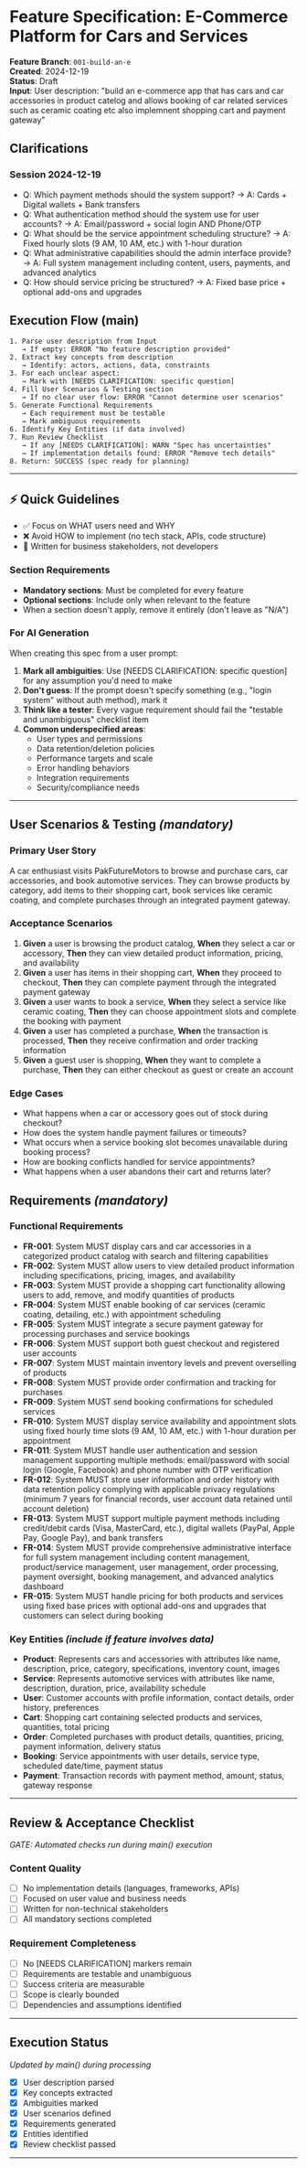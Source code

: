 # Feature Specification: E-Commerce Platform for Cars and Services

**Feature Branch**: `001-build-an-e`  
**Created**: 2024-12-19  
**Status**: Draft  
**Input**: User description: "build an e-commerce app that has cars and car accessories in product catelog and allows booking of car related services such as ceramic coating etc also implemnent shopping cart and payment gateway"

## Clarifications

### Session 2024-12-19
- Q: Which payment methods should the system support? → A: Cards + Digital wallets + Bank transfers
- Q: What authentication method should the system use for user accounts? → A: Email/password + social login AND Phone/OTP
- Q: What should be the service appointment scheduling structure? → A: Fixed hourly slots (9 AM, 10 AM, etc.) with 1-hour duration
- Q: What administrative capabilities should the admin interface provide? → A: Full system management including content, users, payments, and advanced analytics
- Q: How should service pricing be structured? → A: Fixed base price + optional add-ons and upgrades

## Execution Flow (main)
```
1. Parse user description from Input
   → If empty: ERROR "No feature description provided"
2. Extract key concepts from description
   → Identify: actors, actions, data, constraints
3. For each unclear aspect:
   → Mark with [NEEDS CLARIFICATION: specific question]
4. Fill User Scenarios & Testing section
   → If no clear user flow: ERROR "Cannot determine user scenarios"
5. Generate Functional Requirements
   → Each requirement must be testable
   → Mark ambiguous requirements
6. Identify Key Entities (if data involved)
7. Run Review Checklist
   → If any [NEEDS CLARIFICATION]: WARN "Spec has uncertainties"
   → If implementation details found: ERROR "Remove tech details"
8. Return: SUCCESS (spec ready for planning)
```

---

## ⚡ Quick Guidelines
- ✅ Focus on WHAT users need and WHY
- ❌ Avoid HOW to implement (no tech stack, APIs, code structure)
- 👥 Written for business stakeholders, not developers

### Section Requirements
- **Mandatory sections**: Must be completed for every feature
- **Optional sections**: Include only when relevant to the feature
- When a section doesn't apply, remove it entirely (don't leave as "N/A")

### For AI Generation
When creating this spec from a user prompt:
1. **Mark all ambiguities**: Use [NEEDS CLARIFICATION: specific question] for any assumption you'd need to make
2. **Don't guess**: If the prompt doesn't specify something (e.g., "login system" without auth method), mark it
3. **Think like a tester**: Every vague requirement should fail the "testable and unambiguous" checklist item
4. **Common underspecified areas**:
   - User types and permissions
   - Data retention/deletion policies  
   - Performance targets and scale
   - Error handling behaviors
   - Integration requirements
   - Security/compliance needs

---

## User Scenarios & Testing *(mandatory)*

### Primary User Story
A car enthusiast visits PakFutureMotors to browse and purchase cars, car accessories, and book automotive services. They can browse products by category, add items to their shopping cart, book services like ceramic coating, and complete purchases through an integrated payment gateway.

### Acceptance Scenarios
1. **Given** a user is browsing the product catalog, **When** they select a car or accessory, **Then** they can view detailed product information, pricing, and availability
2. **Given** a user has items in their shopping cart, **When** they proceed to checkout, **Then** they can complete payment through the integrated payment gateway
3. **Given** a user wants to book a service, **When** they select a service like ceramic coating, **Then** they can choose appointment slots and complete the booking with payment
4. **Given** a user has completed a purchase, **When** the transaction is processed, **Then** they receive confirmation and order tracking information
5. **Given** a guest user is shopping, **When** they want to complete a purchase, **Then** they can either checkout as guest or create an account

### Edge Cases
- What happens when a car or accessory goes out of stock during checkout?
- How does the system handle payment failures or timeouts?
- What occurs when a service booking slot becomes unavailable during booking process?
- How are booking conflicts handled for service appointments?
- What happens when a user abandons their cart and returns later?

## Requirements *(mandatory)*

### Functional Requirements
- **FR-001**: System MUST display cars and car accessories in a categorized product catalog with search and filtering capabilities
- **FR-002**: System MUST allow users to view detailed product information including specifications, pricing, images, and availability
- **FR-003**: System MUST provide a shopping cart functionality allowing users to add, remove, and modify quantities of products
- **FR-004**: System MUST enable booking of car services (ceramic coating, detailing, etc.) with appointment scheduling
- **FR-005**: System MUST integrate a secure payment gateway for processing purchases and service bookings
- **FR-006**: System MUST support both guest checkout and registered user accounts
- **FR-007**: System MUST maintain inventory levels and prevent overselling of products
- **FR-008**: System MUST provide order confirmation and tracking for purchases
- **FR-009**: System MUST send booking confirmations for scheduled services
- **FR-010**: System MUST display service availability and appointment slots using fixed hourly time slots (9 AM, 10 AM, etc.) with 1-hour duration per appointment
- **FR-011**: System MUST handle user authentication and session management supporting multiple methods: email/password with social login (Google, Facebook) and phone number with OTP verification
- **FR-012**: System MUST store user information and order history with data retention policy complying with applicable privacy regulations (minimum 7 years for financial records, user account data retained until account deletion)
- **FR-013**: System MUST support multiple payment methods including credit/debit cards (Visa, MasterCard, etc.), digital wallets (PayPal, Apple Pay, Google Pay), and bank transfers
- **FR-014**: System MUST provide comprehensive administrative interface for full system management including content management, product/service management, user management, order processing, payment oversight, booking management, and advanced analytics dashboard
- **FR-015**: System MUST handle pricing for both products and services using fixed base prices with optional add-ons and upgrades that customers can select during booking

### Key Entities *(include if feature involves data)*
- **Product**: Represents cars and accessories with attributes like name, description, price, category, specifications, inventory count, images
- **Service**: Represents automotive services with attributes like name, description, duration, price, availability schedule
- **User**: Customer accounts with profile information, contact details, order history, preferences
- **Cart**: Shopping cart containing selected products and services, quantities, total pricing
- **Order**: Completed purchases with product details, quantities, pricing, payment information, delivery status
- **Booking**: Service appointments with user details, service type, scheduled date/time, payment status
- **Payment**: Transaction records with payment method, amount, status, gateway response

---

## Review & Acceptance Checklist
*GATE: Automated checks run during main() execution*

### Content Quality
- [ ] No implementation details (languages, frameworks, APIs)
- [ ] Focused on user value and business needs
- [ ] Written for non-technical stakeholders
- [ ] All mandatory sections completed

### Requirement Completeness
- [ ] No [NEEDS CLARIFICATION] markers remain
- [ ] Requirements are testable and unambiguous  
- [ ] Success criteria are measurable
- [ ] Scope is clearly bounded
- [ ] Dependencies and assumptions identified

---

## Execution Status
*Updated by main() during processing*

- [x] User description parsed
- [x] Key concepts extracted
- [x] Ambiguities marked
- [x] User scenarios defined
- [x] Requirements generated
- [x] Entities identified
- [x] Review checklist passed

---
